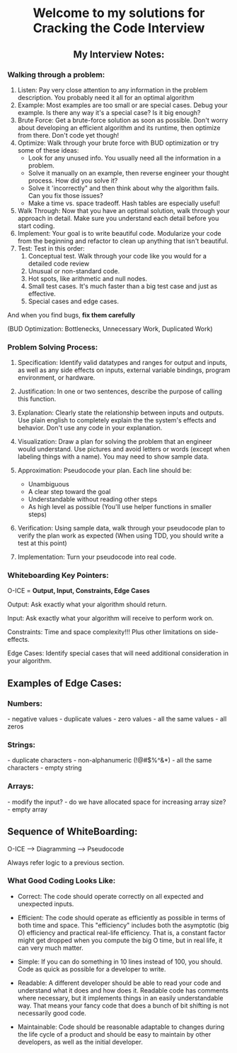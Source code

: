 <h1 align="center">Welcome to my solutions for Cracking the Code Interview</h1>

<h2 align="center">My Interview Notes:</h2>

<h3>Walking through a problem:</h3>

1. Listen: 
Pay very close attention to any information in the problem description. You probably need it all for an optimal 
algorithm
2. Example:
Most examples are too small or are special cases. Debug your example. Is there any way it's a special case? Is it big
enough?
3. Brute Force:
Get a brute-force solution as soon as possible. Don't worry about developing an efficient algorithm and its runtime,
then optimize from there. Don't code yet though!
4. Optimize:
Walk through your brute force with BUD optimization or try some of these ideas:
    - Look for any unused info. You usually need all the information in a problem.
    - Solve it manually on an example, then reverse engineer your thought process. How did you solve it?
    - Solve it 'incorrectly" and then think about why the algorithm fails. Can you fix those issues?
    - Make a time vs. space tradeoff. Hash tables are especially useful!
5. Walk Through:
Now that you have an optimal solution, walk through your approach in detail. Make sure you understand each detail before
you start coding.   
6. Implement:
Your goal is to write beautiful code. Modularize your code from the beginning and refactor to clean up anything that
isn't beautiful.
7. Test:
Test in this order:
    1. Conceptual test. Walk through your code like you would for a detailed code review
    2. Unusual or non-standard code.
    3. Hot spots, like arithmetic and null nodes.
    4. Small test cases. It's much faster than a big test case and just as effective.
    5. Special cases and edge cases.
<p>And when you find bugs, <b>fix them carefully</b></p>

(BUD Optimization: Bottlenecks, Unnecessary Work, Duplicated Work)

<h3>Problem Solving Process:</h3>

1. Specification: Identify valid datatypes and ranges for output and inputs, as well as any side effects on inputs, 
external variable bindings, program environment, or hardware.

2. Justification: In one or two sentences, describe the purpose of calling this function.

3. Explanation: Clearly state the relationship between inputs and outputs. Use plain english to completely explain the
the system's effects and behavior. Don't use any code in your explanation.

4. Visualization: Draw a plan for solving the problem that an engineer would understand. Use pictures and avoid letters
or words (except when labeling things with a name). You may need to show sample data.

5. Approximation: Pseudocode your plan. Each line should be: 
    - Unambiguous
    - A clear step toward the goal
    - Understandable without reading other steps
    - As high level as possible (You'll use helper functions in smaller steps)

6. Verification: Using sample data, walk through your pseudocode plan to verify the plan work as expected (When using 
TDD, you should write a test at this point)

7. Implementation: Turn your pseudocode into real code.

<h3>Whiteboarding Key Pointers:</h3>

O-ICE = <b> Output, Input, Constraints, Edge Cases </b>

Output:
Ask exactly what your algorithm should return.

Input:
Ask exactly what your algorithm will receive to perform work on.

Constraints:
Time and space complexity!!!
Plus other limitations on side-effects.

Edge Cases:
Identify special cases that will need additional consideration in your algorithm.

<h2>Examples of Edge Cases:</h2>
<h3>Numbers:</h3>
- negative values
- duplicate values
- zero values
- all the same values
- all zeros

<h3>Strings:</h3>
- duplicate characters
- non-alphanumeric (!@#$%^&*)
- all the same characters
- empty string

<h3>Arrays:</h3>
- modify the input?
- do we have allocated space for increasing array size?
- empty array

<h2>Sequence of WhiteBoarding:</h2>
O-ICE --> Diagramming --> Pseudocode

Always refer logic to a previous section.

<h3>What Good Coding Looks Like:</h3>

- Correct: The code should operate correctly on all expected and unexpected inputs.
    
- Efficient: The code should operate as efficiently as possible in terms of both time and space. This "efficiency" 
includes both the asymptotic (big O) efficiency and practical real-life efficiency. That is, a constant factor might get
dropped when you compute the big O time, but in real life, it can very much matter.

- Simple: If you can do something in 10 lines instead of 100, you should. Code as quick as possible for a developer to 
write.

- Readable: A different developer should be able to read your code and understand what it does and how does it. Readable
code has comments where necessary, but it implements things in an easily understandable way. That means your fancy code
that does a bunch of bit shifting is not necessarily good code.

- Maintainable: Code should be reasonable adaptable to changes during the life cycle of a product and should be easy to
maintain by other developers, as well as the initial developer.
